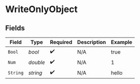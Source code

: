 # WriteOnlyObject


## Fields

| Field              | Type               | Required           | Description        | Example            |
| ------------------ | ------------------ | ------------------ | ------------------ | ------------------ |
| `Bool`             | *bool*             | :heavy_check_mark: | N/A                | true               |
| `Num`              | *double*           | :heavy_check_mark: | N/A                | 1                  |
| `String`           | *string*           | :heavy_check_mark: | N/A                | hello              |